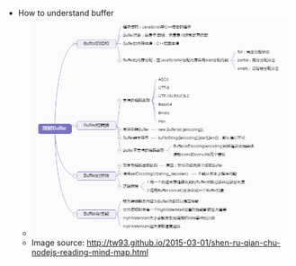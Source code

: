 - How to understand buffer
  - <img src="images/20160404_0.png"/>
  - Image source: http://tw93.github.io/2015-03-01/shen-ru-qian-chu-nodejs-reading-mind-map.html


